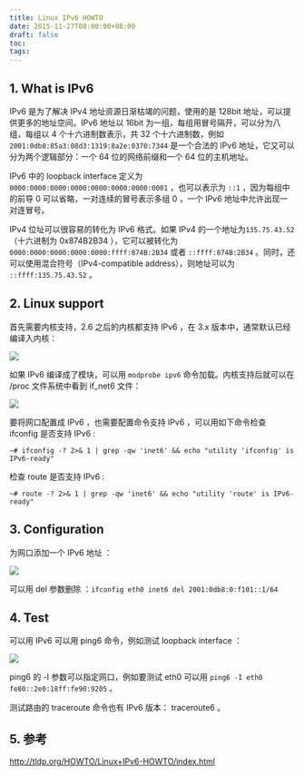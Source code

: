 ```yaml
---
title: Linux IPv6 HOWTO
date: 2015-11-27T08:00:00+08:00
draft: false
toc:
tags:
---
```



## 1. What is IPv6

IPv6 是为了解决 IPv4 地址资源日渐枯竭的问题，使用的是 128bit 地址，可以提供更多的地址空间。IPv6 地址以 16bit 为一组，每组用冒号隔开，可以分为八组，每组以 4 个十六进制数表示，共 32 个十六进制数，例如 `2001:0db8:85a3:08d3:1319:8a2e:0370:7344`  是一个合法的 IPv6 地址，它又可以分为两个逻辑部分：一个 64 位的网络前缀和一个 64 位的主机地址。

IPv6 中的 loopback interface 定义为 `0000:0000:0000:0000:0000:0000:0000:0001` ，也可以表示为 `::1` ，因为每组中的前导 0 可以省略，一对连续的冒号表示多组 0 ，一个 IPv6 地址中允许出现一对连冒号。

IPv4 位址可以很容易的转化为 IPv6 格式。如果 IPv4 的一个地址为`135.75.43.52`（十六进制为 0x874B2B34 ），它可以被转化为`0000:0000:0000:0000:0000:ffff:874B:2B34` 或者 `::ffff:874B:2B34` 。同时，还可以使用混合符号（IPv4-compatible address），则地址可以为 `::ffff:135.75.43.52` 。

## 2. Linux support

首先需要内核支持，2.6 之后的内核都支持 IPv6 ，在 3.x 版本中，通常默认已经编译入内核：

![](/images/2015-11-27/2015-11-27_1.jpg)

如果 IPv6 编译成了模块，可以用 `modprobe ipv6` 命令加载。内核支持后就可以在 /proc 文件系统中看到 if_net6 文件：

![](/images/2015-11-27/2015-11-27_2.jpg)

要将网口配置成 IPv6 ，也需要配置命令支持 IPv6 ，可以用如下命令检查 ifconfig 是否支持 IPv6 :

    ~# ifconfig -? 2>& 1 | grep -qw 'inet6' && echo "utility 'ifconfig' is IPv6-ready"

检查 route 是否支持 IPv6 :

    ~# route -? 2>& 1 | grep -qw 'inet6' && echo "utility 'route' is IPv6-ready"

## 3. Configuration

为网口添加一个 IPv6 地址 ：

![](/images/2015-11-27/2015-11-27_3.jpg)

可以用 del 参数删除 ：`ifconfig eth0 inet6 del 2001:0db8:0:f101::1/64`

## 4. Test

可以用 IPv6 可以用 ping6 命令，例如测试 loopback interface ：

![](/images/2015-11-27/2015-11-27_4.jpg)

ping6 的 -I 参数可以指定网口，例如要测试 eth0 可以用 `ping6 -I eth0  fe80::2e0:18ff:fe90:9205` 。

测试路由的 traceroute 命令也有 IPv6 版本： traceroute6 。

## 5. 参考

<http://tldp.org/HOWTO/Linux+IPv6-HOWTO/index.html>
